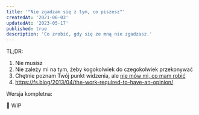 ```yaml
---
title: '"Nie zgadzam się z tym, co piszesz"'
createdAt: '2021-06-03'
updatedAt: '2023-05-17'
published: true
description: 'Co zrobić, gdy się ze mną nie zgadzasz.'
---
```


TL;DR:

1. Nie musisz
1. Nie zależy mi na tym, żeby kogokolwiek do czegokolwiek przekonywać
1. Chętnie poznam Twój punkt widzenia, ale [nie mów mi, co mam robić](/dokumentuj-zamiast-tworzyc/)
1. https://fs.blog/2013/04/the-work-required-to-have-an-opinion/

Wersja kompletna:

🚧 WIP
